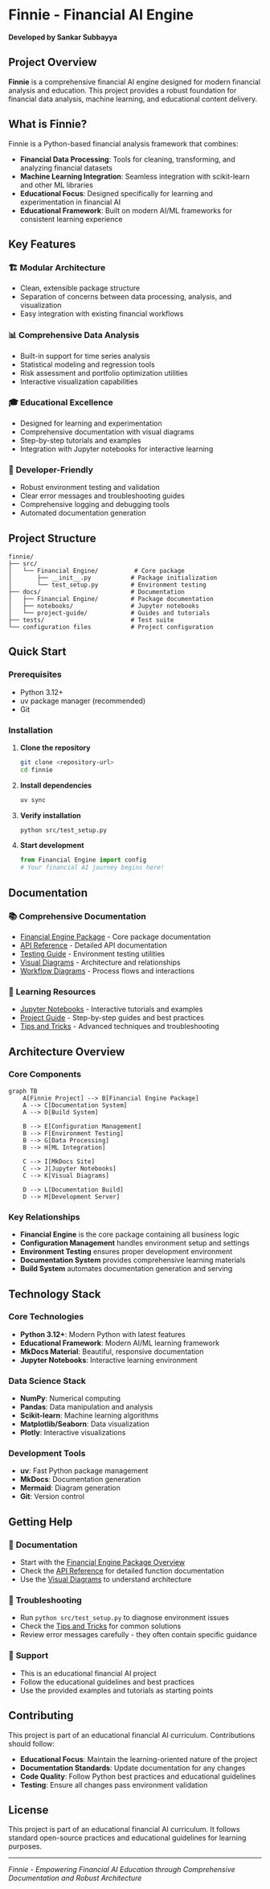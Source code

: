 
# Finnie - Financial AI Engine

**Developed by Sankar Subbayya**

## Project Overview

**Finnie** is a comprehensive financial AI engine designed for modern financial analysis and education. This project provides a robust foundation for financial data analysis, machine learning, and educational content delivery.

## What is Finnie?

Finnie is a Python-based financial analysis framework that combines:

- **Financial Data Processing**: Tools for cleaning, transforming, and analyzing financial datasets
- **Machine Learning Integration**: Seamless integration with scikit-learn and other ML libraries
- **Educational Focus**: Designed specifically for learning and experimentation in financial AI
- **Educational Framework**: Built on modern AI/ML frameworks for consistent learning experience

## Key Features

### 🏗️ **Modular Architecture**
- Clean, extensible package structure
- Separation of concerns between data processing, analysis, and visualization
- Easy integration with existing financial workflows

### 📊 **Comprehensive Data Analysis**
- Built-in support for time series analysis
- Statistical modeling and regression tools
- Risk assessment and portfolio optimization utilities
- Interactive visualization capabilities

### 🎓 **Educational Excellence**
- Designed for learning and experimentation
- Comprehensive documentation with visual diagrams
- Step-by-step tutorials and examples
- Integration with Jupyter notebooks for interactive learning

### 🔧 **Developer-Friendly**
- Robust environment testing and validation
- Clear error messages and troubleshooting guides
- Comprehensive logging and debugging tools
- Automated documentation generation

## Project Structure

```
finnie/
├── src/
│   └── Financial Engine/          # Core package
│       ├── __init__.py           # Package initialization
│       └── test_setup.py         # Environment testing
├── docs/                         # Documentation
│   ├── Financial Engine/         # Package documentation
│   ├── notebooks/                # Jupyter notebooks
│   └── project-guide/            # Guides and tutorials
├── tests/                        # Test suite
└── configuration files           # Project configuration
```

## Quick Start

### Prerequisites

- Python 3.12+
- uv package manager (recommended)
- Git

### Installation

1. **Clone the repository**
   ```bash
   git clone <repository-url>
   cd finnie
   ```

2. **Install dependencies**
   ```bash
   uv sync
   ```

3. **Verify installation**
   ```bash
   python src/test_setup.py
   ```

4. **Start development**
   ```python
   from Financial Engine import config
   # Your financial AI journey begins here!
   ```

## Documentation

### 📚 **Comprehensive Documentation**
- [Financial Engine Package](Financial%20Engine/index.md) - Core package documentation
- [API Reference](Financial%20Engine/__init__.md) - Detailed API documentation
- [Testing Guide](Financial%20Engine/test_setup.md) - Environment testing utilities
- [Visual Diagrams](Financial%20Engine/class-diagram.md) - Architecture and relationships
- [Workflow Diagrams](Financial%20Engine/sequence-diagrams.md) - Process flows and interactions

### 🎯 **Learning Resources**
- [Jupyter Notebooks](notebooks/) - Interactive tutorials and examples
- [Project Guide](project-guide/) - Step-by-step guides and best practices
- [Tips and Tricks](project-guide/tips-and-tricks/) - Advanced techniques and troubleshooting

## Architecture Overview

### Core Components

```mermaid
graph TB
    A[Finnie Project] --> B[Financial Engine Package]
    A --> C[Documentation System]
    A --> D[Build System]
    
    B --> E[Configuration Management]
    B --> F[Environment Testing]
    B --> G[Data Processing]
    B --> H[ML Integration]
    
    C --> I[MkDocs Site]
    C --> J[Jupyter Notebooks]
    C --> K[Visual Diagrams]
    
    D --> L[Documentation Build]
    D --> M[Development Server]
```

### Key Relationships

- **Financial Engine** is the core package containing all business logic
- **Configuration Management** handles environment setup and settings
- **Environment Testing** ensures proper development environment
- **Documentation System** provides comprehensive learning materials
- **Build System** automates documentation generation and serving

## Technology Stack

### Core Technologies
- **Python 3.12+**: Modern Python with latest features
- **Educational Framework**: Modern AI/ML learning framework
- **MkDocs Material**: Beautiful, responsive documentation
- **Jupyter Notebooks**: Interactive learning environment

### Data Science Stack
- **NumPy**: Numerical computing
- **Pandas**: Data manipulation and analysis
- **Scikit-learn**: Machine learning algorithms
- **Matplotlib/Seaborn**: Data visualization
- **Plotly**: Interactive visualizations

### Development Tools
- **uv**: Fast Python package management
- **MkDocs**: Documentation generation
- **Mermaid**: Diagram generation
- **Git**: Version control

## Getting Help

### 📖 **Documentation**
- Start with the [Financial Engine Package Overview](Financial%20Engine/index.md)
- Check the [API Reference](Financial%20Engine/__init__.md) for detailed function documentation
- Use the [Visual Diagrams](Financial%20Engine/class-diagram.md) to understand architecture

### 🐛 **Troubleshooting**
- Run `python src/test_setup.py` to diagnose environment issues
- Check the [Tips and Tricks](project-guide/tips-and-tricks/) for common solutions
- Review error messages carefully - they often contain specific guidance

### 💬 **Support**
- This is an educational financial AI project
- Follow the educational guidelines and best practices
- Use the provided examples and tutorials as starting points

## Contributing

This project is part of an educational financial AI curriculum. Contributions should follow:

- **Educational Focus**: Maintain the learning-oriented nature of the project
- **Documentation Standards**: Update documentation for any changes
- **Code Quality**: Follow Python best practices and educational guidelines
- **Testing**: Ensure all changes pass environment validation

## License

This project is part of an educational financial AI curriculum. It follows standard open-source practices and educational guidelines for learning purposes.

---

*Finnie - Empowering Financial AI Education through Comprehensive Documentation and Robust Architecture*

